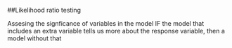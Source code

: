 ##Likelihood ratio testing

Assesing the signficance of variables in the model
IF the model that includes an extra variable tells
us more about the response variable, then a model without that

